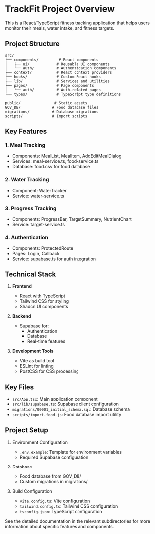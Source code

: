 # TrackFit Project Overview

This is a React/TypeScript fitness tracking application that helps users monitor their meals, water intake, and fitness targets.

## Project Structure

```
src/
├── components/         # React components
│   ├── ui/            # Reusable UI components
│   └── auth/          # Authentication components
├── context/           # React context providers
├── hooks/             # Custom React hooks
├── lib/               # Services and utilities
├── pages/             # Page components
│   └── auth/          # Auth-related pages
└── types/             # TypeScript type definitions

public/               # Static assets
GOV_DB/              # Food database files
migrations/          # Database migrations
scripts/             # Import scripts
```

## Key Features

### 1. Meal Tracking
- Components: MealList, MealItem, AddEditMealDialog
- Services: meal-service.ts, food-service.ts
- Database: food.csv for food database

### 2. Water Tracking
- Component: WaterTracker
- Service: water-service.ts

### 3. Progress Tracking
- Components: ProgressBar, TargetSummary, NutrientChart
- Service: target-service.ts

### 4. Authentication
- Components: ProtectedRoute
- Pages: Login, Callback
- Service: supabase.ts for auth integration

## Technical Stack

1. **Frontend**
   - React with TypeScript
   - Tailwind CSS for styling
   - Shadcn UI components

2. **Backend**
   - Supabase for:
     - Authentication
     - Database
     - Real-time features

3. **Development Tools**
   - Vite as build tool
   - ESLint for linting
   - PostCSS for CSS processing

## Key Files

- `src/App.tsx`: Main application component
- `src/lib/supabase.ts`: Supabase client configuration
- `migrations/00001_initial_schema.sql`: Database schema
- `scripts/import-food.js`: Food database import utility

## Project Setup

1. Environment Configuration
   - `.env.example`: Template for environment variables
   - Required Supabase configuration

2. Database
   - Food database from GOV_DB/
   - Custom migrations in migrations/

3. Build Configuration
   - `vite.config.ts`: Vite configuration
   - `tailwind.config.ts`: Tailwind CSS configuration
   - `tsconfig.json`: TypeScript configuration

See the detailed documentation in the relevant subdirectories for more information about specific features and components.
